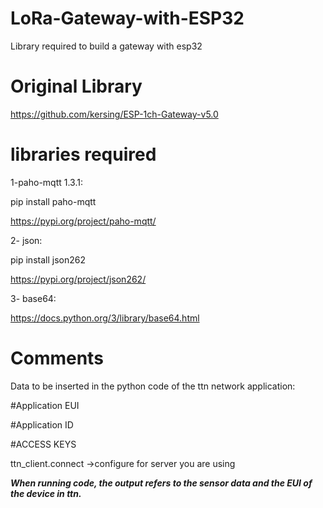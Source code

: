 # LoRa-Gateway-with-ESP32
 Library required to build a gateway with esp32
 
 
Original Library
=====================================================
https://github.com/kersing/ESP-1ch-Gateway-v5.0
 
libraries required
=====================================================

1-paho-mqtt 1.3.1:

 pip install paho-mqtt 
 
 https://pypi.org/project/paho-mqtt/

2- json:
 
 pip install json262 
 
 https://pypi.org/project/json262/
 
3- base64:
 
 https://docs.python.org/3/library/base64.html

Comments
========

Data to be inserted in the python code of the ttn network application:

#Application EUI

#Application ID

#ACCESS KEYS

ttn_client.connect ->configure for server you are using

***When running code, the output refers to the sensor data and the EUI of the device in ttn.***
